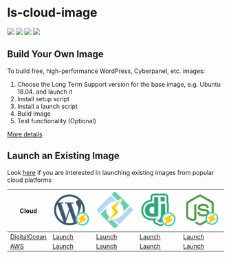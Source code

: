 # ls-cloud-image
[<img src="https://img.shields.io/github/contributors/litespeedtech/ls-cloud-image.svg">](https://github.com/litespeedtech/ls-cloud-image/graphs/contributors) 
[<img src="https://img.shields.io/badge/Made%20with-BASH-orange.svg">](https://en.wikipedia.org/wiki/Bash_(Unix_shell)) 
[<img src="https://img.shields.io/badge/slack-LiteSpeed-blue.svg?logo=slack">](https://goo.gl/FG9S4N) 
[<img src="https://img.shields.io/twitter/follow/litespeedtech.svg?label=Follow&style=social">](https://twitter.com/litespeedtech)

## Build Your Own Image
To build free, high-performance WordPress, Cyberpanel, etc. images:

1. Choose the Long Term Support version for the base image, e.g. Ubuntu 18.04. and launch it
2. Install setup script
3. Install a launch script
4. Build Image
5. Test functionality (Optional)

[More details](https://github.com/litespeedtech/ls-cloud-image/wiki)

## Launch an Existing Image
Look [here](https://docs.litespeedtech.com/cloud/index.html) if you are interested in launching existing images from popular cloud platforms

| Cloud  | ![](_image/wp_50.svg) | ![](_image/cyberpanel_50.svg) | ![](_image/django_50.svg) | ![](_image/nodejs_50.svg) |
| ------------- | ------------- | ------------- | ------------- | ------------- |
| [DigitalOcean](https://marketplace.digitalocean.com/category/blogs-and-forums)  | [Launch](https://cloud.digitalocean.com/droplets/new?image=openlitespeed-wp-18-04&utm_source=openlitespeed&utm_campaign=openlitespeed-wp)  | [Launch](https://cloud.digitalocean.com/droplets/new?image=cyberpanel-18-04&utm_source=cyberpanel&utm_campaign=cyberpanel) | [Launch](https://cloud.digitalocean.com/droplets/new?image=openlitespeed-django-18-04&utm_source=openlitespeed&utm_campaign=openlitespeed-django) | [Launch](https://cloud.digitalocean.com/droplets/new?image=openlitespeed-node-18-04&utm_source=openlitespeed&utm_campaign=openlitespeed-node) |
|[AWS](https://aws.amazon.com/marketplace/search/results?x=0&y=0&searchTerms=litespeed)|[Launch](https://aws.amazon.com/marketplace/pp/B07KSC2QQN)|[Launch](https://aws.amazon.com/marketplace/pp/B07MPZQ4PS)|[Launch](https://aws.amazon.com/marketplace/pp/B07MZ6VVRD)|[Launch](https://aws.amazon.com/marketplace/pp/B07MZ393TM)|
